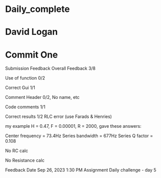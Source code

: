 # Daily_complete
# David Logan
# Commit One
Submission Feedback
Overall Feedback
3/8

Use of function 0/2

Correct Gui 1/1

Comment Header 0/2, No name, etc

Code comments 1/1

Correct results 1/2 RLC error (use Farads &amp; Henries)

my example H = 0.47, F = 0.00001, R = 2000, gave these answers:


Center frequency = 73.4Hz
Series bandwidth = 677Hz
Series Q factor = 0.108

No RC calc

No Resistance calc

Feedback Date
Sep 26, 2023 1:30 PM
Assignment
Daily challenge - day 5
